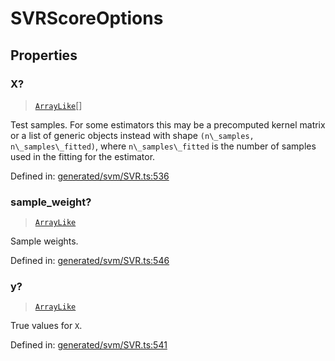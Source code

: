 # SVRScoreOptions

## Properties

### X?

> [`ArrayLike`](../types/ArrayLike.md)[]

Test samples. For some estimators this may be a precomputed kernel matrix or a list of generic objects instead with shape `(n\_samples, n\_samples\_fitted)`, where `n\_samples\_fitted` is the number of samples used in the fitting for the estimator.

Defined in:  [generated/svm/SVR.ts:536](https://github.com/transitive-bullshit/scikit-learn-ts/blob/92ab806/packages/sklearn/src/generated/svm/SVR.ts#L536)

### sample\_weight?

> [`ArrayLike`](../types/ArrayLike.md)

Sample weights.

Defined in:  [generated/svm/SVR.ts:546](https://github.com/transitive-bullshit/scikit-learn-ts/blob/92ab806/packages/sklearn/src/generated/svm/SVR.ts#L546)

### y?

> [`ArrayLike`](../types/ArrayLike.md)

True values for `X`.

Defined in:  [generated/svm/SVR.ts:541](https://github.com/transitive-bullshit/scikit-learn-ts/blob/92ab806/packages/sklearn/src/generated/svm/SVR.ts#L541)
